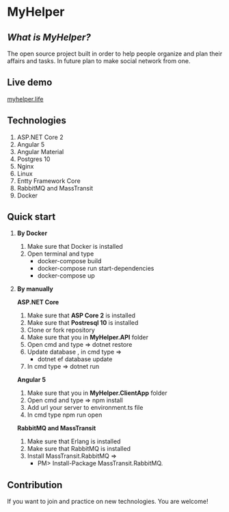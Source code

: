 # MyHelper

*What is MyHelper?*
----------------

The open source project built in order to help people organize and plan their affairs and tasks.
In future plan to make social network from one.

**Live demo**
----------------
[myhelper.life](https://myhelper.life)

**Technologies**
----------------
1. ASP.NET Core 2
2. Angular 5
3. Angular Material
4. Postgres 10
5. Nginx
6. Linux
7. Entty Framework Core
8. RabbitMQ and MassTransit
9. Docker

**Quick start**
----------------
1) **By Docker**
   1. Make sure that Docker is installed
   2. Open terminal and type 
        - docker-compose build
        - docker-compose run start-dependencies
        - docker-compose up

2) **By manually**

    **ASP.NET Core**

    1. Make sure that **ASP Core 2** is installed 
    2. Make sure that **Postresql 10** is installed 
    3. Clone or fork repository
    4. Make sure that you in **MyHelper.API** folder
    5. Open cmd and type => dotnet restore
    6. Update database , in cmd type => 
        - dotnet ef database update
    7. In cmd type => dotnet run 

    **Angular 5**

    1. Make sure that you in **MyHelper.ClientApp** folder
    2. Open cmd and type => npm install
    3. Add url your server to environment.ts file
    4. In cmd type npm run open

    **RabbitMQ and MassTransit**

    1. Make sure that Erlang is installed
    2. Make sure that RabbitMQ is installed
    3. Install MassTransit.RabbitMQ =>
        - PM> Install-Package MassTransit.RabbitMQ.

**Contribution**
----------------

If you want to join and practice on new technologies.
You are welcome!
